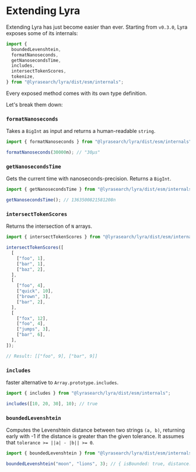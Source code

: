 # Extending Lyra

Extending Lyra has just become easier than ever. Starting from `v0.3.0`, Lyra
exposes some of its internals:

```javascript
import {
  boundedLevenshtein,
  formatNanoseconds,
  getNanosecondsTime,
  includes,
  intersectTokenScores,
  tokenize,
} from "@lyrasearch/lyra/dist/esm/internals";
```

Every exposed method comes with its own type definition.

Let's break them down:

### `formatNanoseconds`

Takes a `BigInt` as input and returns a human-readable `string`.

```javascript
import { formatNanoseconds } from "@lyrasearch/lyra/dist/esm/internals";

formatNanoseconds(30000n); // "30μs"
```

### `getNanosecondsTime`

Gets the current time with nanoseconds-precision. Returns a `BigInt`.

```javascript
import { getNanosecondsTime } from "@lyrasearch/lyra/dist/esm/internals";

getNanosecondsTime(); // 1363500821581208n
```

### `intersectTokenScores`

Returns the intersection of `N` arrays.

```javascript
import { intersectTokenScores } from "@lyrasearch/lyra/dist/esm/internals";

intersectTokenScores([
  [
    ["foo", 1],
    ["bar", 1],
    ["baz", 2],
  ],
  [
    ["foo", 4],
    ["quick", 10],
    ["brown", 3],
    ["bar", 2],
  ],
  [
    ["fox", 12],
    ["foo", 4],
    ["jumps", 3],
    ["bar", 6],
  ],
]);

// Result: [["foo", 9], ["bar", 9]]
```

### `includes`

faster alternative to `Array.prototype.includes`.

```javascript
import { includes } from "@lyrasearch/lyra/dist/esm/internals";

includes([10, 20, 30], 10); // true
```

### `boundedLevenshtein`

Computes the Levenshtein distance between two strings `(a, b)`, returning early
with -1 if the distance is greater than the given tolerance. It assumes that
`tolerance >= ||a| - |b|| >= 0`.

```javascript
import { boundedLevenshtein } from "@lyrasearch/lyra/dist/esm/internals";

boundedLevenshtein("moon", "lions", 3); // { isBounded: true, distance: 3 }
```
